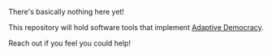 There's basically nothing here yet!

This repository will hold software tools that implement [Adaptive Democracy](https://adaptivedemocracy.institute/).

Reach out if you feel you could help!
